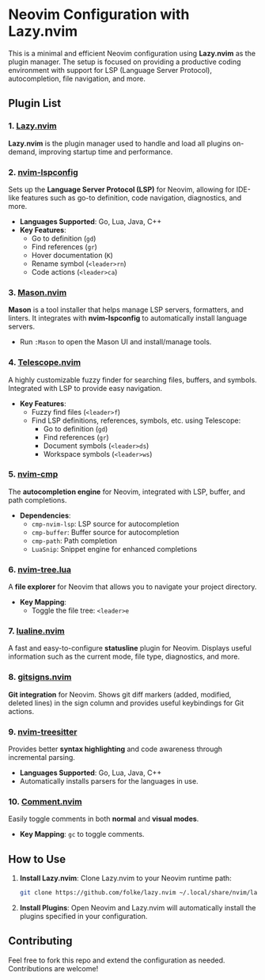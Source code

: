 # Neovim Configuration with Lazy.nvim

This is a minimal and efficient Neovim configuration using **Lazy.nvim** as the plugin manager. The setup is focused on providing a productive coding environment with support for LSP (Language Server Protocol), autocompletion, file navigation, and more.

## Plugin List

### 1. [Lazy.nvim](https://github.com/folke/lazy.nvim)
**Lazy.nvim** is the plugin manager used to handle and load all plugins on-demand, improving startup time and performance.

### 2. [nvim-lspconfig](https://github.com/neovim/nvim-lspconfig)
Sets up the **Language Server Protocol (LSP)** for Neovim, allowing for IDE-like features such as go-to definition, code navigation, diagnostics, and more.

- **Languages Supported**: Go, Lua, Java, C++
- **Key Features**:
  - Go to definition (`gd`)
  - Find references (`gr`)
  - Hover documentation (`K`)
  - Rename symbol (`<leader>rn`)
  - Code actions (`<leader>ca`)
  
### 3. [Mason.nvim](https://github.com/williamboman/mason.nvim)
**Mason** is a tool installer that helps manage LSP servers, formatters, and linters. It integrates with **nvim-lspconfig** to automatically install language servers.

- Run `:Mason` to open the Mason UI and install/manage tools.

### 4. [Telescope.nvim](https://github.com/nvim-telescope/telescope.nvim)
A highly customizable fuzzy finder for searching files, buffers, and symbols. Integrated with LSP to provide easy navigation.

- **Key Features**:
  - Fuzzy find files (`<leader>f`)
  - Find LSP definitions, references, symbols, etc. using Telescope:
    - Go to definition (`gd`)
    - Find references (`gr`)
    - Document symbols (`<leader>ds`)
    - Workspace symbols (`<leader>ws`)
  
### 5. [nvim-cmp](https://github.com/hrsh7th/nvim-cmp)
The **autocompletion engine** for Neovim, integrated with LSP, buffer, and path completions.

- **Dependencies**:
  - `cmp-nvim-lsp`: LSP source for autocompletion
  - `cmp-buffer`: Buffer source for autocompletion
  - `cmp-path`: Path completion
  - `LuaSnip`: Snippet engine for enhanced completions

### 6. [nvim-tree.lua](https://github.com/nvim-tree/nvim-tree.lua)
A **file explorer** for Neovim that allows you to navigate your project directory.

- **Key Mapping**:
  - Toggle the file tree: `<leader>e`

### 7. [lualine.nvim](https://github.com/nvim-lualine/lualine.nvim)
A fast and easy-to-configure **statusline** plugin for Neovim. Displays useful information such as the current mode, file type, diagnostics, and more.

### 8. [gitsigns.nvim](https://github.com/lewis6991/gitsigns.nvim)
**Git integration** for Neovim. Shows git diff markers (added, modified, deleted lines) in the sign column and provides useful keybindings for Git actions.

### 9. [nvim-treesitter](https://github.com/nvim-treesitter/nvim-treesitter)
Provides better **syntax highlighting** and code awareness through incremental parsing.

- **Languages Supported**: Go, Lua, Java, C++
- Automatically installs parsers for the languages in use.

### 10. [Comment.nvim](https://github.com/numToStr/Comment.nvim)
Easily toggle comments in both **normal** and **visual modes**.

- **Key Mapping**: `gc` to toggle comments.

## How to Use

1. **Install Lazy.nvim**:
   Clone Lazy.nvim to your Neovim runtime path:
   ```bash
   git clone https://github.com/folke/lazy.nvim ~/.local/share/nvim/lazy/lazy.nvim
   ```
2. **Install Plugins**:
    Open Neovim and Lazy.nvim will automatically install the plugins specified in your configuration.

## Contributing
Feel free to fork this repo and extend the configuration as needed. Contributions are welcome!
